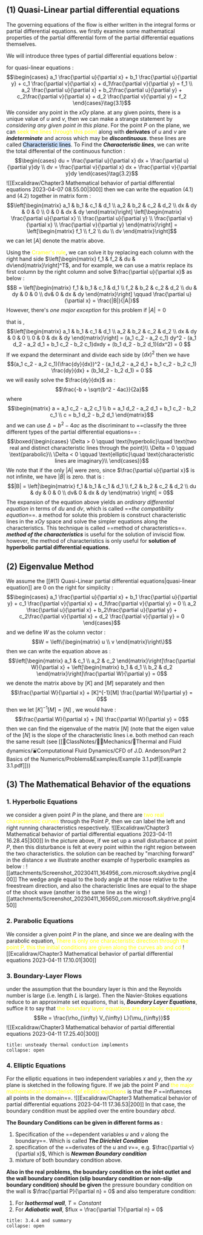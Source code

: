 ## (1) Quasi-Linear partial differential equations 
The governing equations of the flow is either written in the integral forms or partial differential equations. we firstly examine some mathematical properties of the partial differential form of the partial differential equations themselves. 

We will introduce three types of partial differential equations below : 

for quasi-linear equations : 
$$\begin{cases}
a_1 \frac{\partial u}{\partial x} + b_1 \frac{\partial u}{\partial y} + c_1 \frac{\partial v}{\partial x} + d_1\frac{\partial v}{\partial y} = f_1 \\ 
a_2 \frac{\partial u}{\partial x} + b_2\frac{\partial u}{\partial y} + c_2\frac{\partial v}{\partial x} + d_2 \frac{\partial v}{\partial y} = f_2
\end{cases}\tag{3.1}$$
We consider any point in the $xOy$ plane. at any given points, there is a unique value of $u$ and $v$, then we can make a strange statement by *considering any given point in this plane*. For the point $P$ on the plane, we can <mark style="background: transparent; color: yellow">seek the lines through this point</mark> along with **derivates** of $u$ and $v$ are ***indeterminate*** and across which may be ***discontinuous***. these lines are called <mark style="background: #ADCCFFA6;">Characteristic lines</mark>. 
To Find the ***Characteristic lines***, we can write the total differential of the continuous function : 
$$\begin{cases}
du = \frac{\partial u}{\partial x} dx + \frac{\partial u}{\partial y}dy \\
dv = \frac{\partial v}{\partial x} dx + \frac{\partial v}{\partial y}dy
\end{cases}\tag{3.2}$$
![[Excalidraw/Chapter3 Mathematical behavior of partial differential equations 2023-04-07 08.55.00|300]]
then we can write the equation $(4.1)$ and $(4.2)$ together in matrix form : 
$$\left[\begin{matrix}
a_1 & b_1 & c_1 & d_1 \\
a_2 & b_2 & c_2 & d_2 \\
dx & dy & 0 & 0 \\
0 & 0 & dx & dy
\end{matrix}\right]
\left[\begin{matrix}
\frac{\partial u}{\partial x} \\
\frac{\partial u}{\partial y} \\
\frac{\partial v}{\partial x} \\
\frac{\partial v}{\partial y}
\end{matrix}\right] = 
\left[\begin{matrix}
f_1 \\ f_2 \\ du \\ dv
\end{matrix}\right]$$
we can let $[A]$ denote the matrix above. 

Using the <mark style="background: transparent; color: yellow">Cramer's rule</mark>, we can solve it by replacing each column with the right hand side $\left[\begin{matrix} f_1 & f_2 & du & dv\end{matrix}\right]^T$, and  for example, we can use a matrix replace its first column by the right column and solve $\frac{\partial u}{\partial x}$ as below : 
$$B = \left[\begin{matrix}
f_1 & b_1 & c_1 & d_1 \\
f_2 & b_2 & c_2 & d_2 \\
du & dy & 0 & 0 \\
dv& 0 & dx & dy
\end{matrix}\right] \qquad \frac{\partial u}{\partial x} = \frac{|B|}{|A|}$$
However, there's *one major exception* for this problem if $|A| =0$ 

that is , 
$$\left[\begin{matrix}
a_1 & b_1 & c_1 & d_1 \\
a_2 & b_2 & c_2 & d_2 \\
dx & dy & 0 & 0 \\
0 & 0 & dx & dy
\end{matrix}\right] = (a_1 c_2 - a_2 c_1) dy^2 - (a_1 d_2 - a_2 d_1 + b_1 c_2 - b_2 c_1)dxdy + (b_1 d_2 - b_2 d_1)(dx^2) = 0 $$
If we expand the determinant and divide each side by $(dx)^2$ then we have 
$$(a_1 c_2 - a_2 c_1)(\frac{dy}{dx})^2 - (a_1 d_2 - a_2 d_1 + b_1 c_2 - b_2 c_1) \frac{dy}{dx} + (b_1d_2 - b_2 d_1)  = 0 $$
we will easily solve the $\frac{dy}{dx}$ as :
$$\frac{-b + \sqrt{b^2 - 4ac}}{2a}$$
where 
$$\begin{matrix}
a = a_1 c_2 - a_2 c_1 \\ 
b = a_1 d_2 - a_2 d_1 + b_1 c_2 - b_2 c_1 \\
c = b_1 d_2 - b_2 d_1
\end{matrix}$$
and we can use $\Delta = b^2 - 4ac$ as the discriminant to ==classify the three different types of the partial differential equations== : 
$$\boxed{\begin{cases}
\Delta  > 0 \qquad  \text{hyperbolic}\quad \text{two real and distinct characteristic lines through the point}\\
\Delta  = 0 \qquad  \text{parabolic}\\
\Delta < 0 \qquad  \text{elliptic}\quad \text{characteristic lines are imaginary}\\
\end{cases}}$$
We note that if the only $|A|$ were  zero, since $\frac{\partial u}{\partial x}$ is not infinite, we have $|B|$ is zero. that is : 
$$|B| = \left|\begin{matrix}
f_1 & b_1 & c_1 & d_1 \\
f_2 & b_2 & c_2 & d_2 \\
du & dy & 0 & 0 \\
dv& 0 & dx & dy
\end{matrix} \right| = 0$$
The expansion of the equation above yields an *ordinary differential equation* in terms of  $du$ and $dv$, which is called ==*the compatibility equation*==. a method for solute this problem is  construct characteristic lines in the $xOy$ space and solve the simpler equations along the characteristics. This technique is called ==method of  characteristics==. 
***method of the characteristics*** is useful for the solution of inviscid flow. however, the method of characteristics is only useful for **solution of hyperbolic partial differential equations**. 

## (2) Eigenvalue Method 

We assume the [[#(1) Quasi-Linear partial differential equations|quasi-linear equation]] are 0 on the right for simplicity : 
$$\begin{cases}
a_1 \frac{\partial u}{\partial x} + b_1 \frac{\partial u}{\partial y} + c_1 \frac{\partial v}{\partial x} + d_1\frac{\partial v}{\partial y} = 0 \\ 
a_2 \frac{\partial u}{\partial x} + b_2\frac{\partial u}{\partial y} + c_2\frac{\partial v}{\partial x} + d_2 \frac{\partial v}{\partial y} = 0 \end{cases}$$
and we define $W$ as the column vector : 
$$W = \left\{\begin{matrix}
u \\ v
\end{matrix}\right\}$$
then we can write the equation above as : 
$$\left[\begin{matrix}
a_1 & c_1 \\ a_2 & c_2 
\end{matrix}\right]\frac{\partial W}{\partial x} + \left[\begin{matrix}
b_1 & d_1 \\ b_2 & d_2 
\end{matrix}\right]\frac{\partial W}{\partial y} = 0$$
we denote the matrix above by $[K]$ and $[M]$ separately and then 
$$\frac{\partial W}{\partial x} + [K]^{-1}[M] \frac{\partial W}{\partial y} = 0$$
then we let $[K]^{-1}[M] = [N]$ , we would have : 
$$\frac{\partial W}{\partial x} + [N] \frac{\partial W}{\partial y} = 0$$
then we can find the eigenvalue of the matrix $[N]$ (note that the eigen value of the $[N]$ is the slope of the characteristic lines i.e. both method can reach the same result (see [[📘ClassNotes/👨‍🔧Mechanics/🌊Thermal and Fluid dynamics/⛲Computational Fluid Dynamics/CFD of J.D. Anderson/Part 2 Basics of the Numerics/Problems&Examples/Example 3.1.pdf|Example 3.1.pdf]]))

## (3) The Mathematical Behavior of the equations
### 1. Hyperbolic Equations
we consider a given point $P$ in the plane, and there are<mark style="background: transparent; color: yellow"> two real characteristic curves</mark> through the Point $P$, then we can label the left and right running characteristics respectively. 
![[Excalidraw/Chapter3 Mathematical behavior of partial differential equations 2023-04-11 16.28.45|300]]
In the picture above, if we set up a small disturbance at point $P$, then this disturbance is felt at every point within the right region between the two characteristics. 
the solution can be reached by "marching forward" in the distance $x$ 
we illustrate another example of hyperbolic examples as below :
![[attachments/Screenshot_20230411_164956_com.microsoft.skydrive.png|400]]
The wedge angle equal to the body angle at the nose relative to the freestream direction, and also the characteristic lines are equal to the shape of the shock wave (another is the same line as the wing)
![[attachments/Screenshot_20230411_165650_com.microsoft.skydrive.png|450]]

### 2. Parabolic Equations 
We consider a given point $P$ in the plane, and since we are dealing with the parabolic equation, <mark style="background: transparent; color: yellow">There is only one characteristic direction through the point P, this the initial conditions are given along the curves ab and cd</mark> 
![[Excalidraw/Chapter3 Mathematical behavior of partial differential equations 2023-04-11 17.10.01|300]]

### 3. Boundary-Layer Flows
under the assumption that the boundary layer is thin and the Reynolds number is large (i.e. length $L$ is large). Then the Navier-Stokes equations reduce to an approximate set equations, that is, ***Boundary Layer Equations***, suffice it to say that <mark style="background: transparent; color: yellow">the boundary layer equations are parabolic equations </mark>
$$Re = \frac{\rho_{\infty} V_{\infty} L}{\mu_{\infty}}$$
![[Excalidraw/Chapter3 Mathematical behavior of partial differential equations 2023-04-11 17.25.40|300]]

`````ad-todo 
title: unsteady thermal conduction implements
collapse: open

`````

### 4. Elliptic Equations 
For the elliptic equations in two independent variables $x$ and $y$, then the $xy$ plane is sketched in the following figure. If we jab the point P and <mark style="background: transparent; color: yellow">the major mathematical characteristic of elliptic equations</mark> is that the $P$ ==influences all points in the domain==. 
![[Excalidraw/Chapter3 Mathematical behavior of partial differential equations 2023-04-11 17.36.53|200]]
In that case, the boundary condition must be applied over the entire boundary $abcd$. 

**The Boundary Conditions can be given in different forms as :** 
1. Specification of the ==dependent variables $u$ and $v$ along the boundary==. Which is called ***The Dirichlet Condition***
2. specification of the ==derivates of the $u$ and $v$==,  e.g. $\frac{\partial v}{\partial x}$, Which is ***Newman Boundary condition***
3. mixture of both boundary condition above. 

**Also in the real problems, the boundary condition on the inlet outlet and the wall boundary condition (slip boundary condition or non-slip boundary condition) should be given**
the pressure boundary condition on the wall is $\frac{\partial P}{\partial n} = 0$
and also temperature condition: 
1. For ***Isothermal wall***,  $T = Constant$
2. For ***Adiabatic wall***, $flux = \frac{\partial T}{\partial n} = 0$
`````ad-todo
title: 3.4.4 and summary
collapse: open
`````
